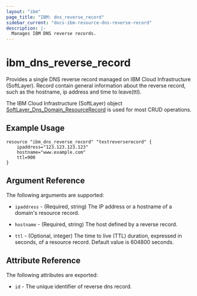 ```yaml
---
layout: "ibm"
page_title: "IBM: dns_reverse_record"
sidebar_current: "docs-ibm-resource-dns-reverse-record"
description: |-
  Manages IBM DNS reverse records.
---
```


# ibm\_dns_reverse_record

Provides a single DNS reverse record managed on IBM Cloud Infrastructure (SoftLayer). Record contain general information about the reverse record, such as the hostname, ip address and time to leave(ttl).

The IBM Cloud Infrastructure (SoftLayer) object  [SoftLayer_Dns_Domain_ResourceRecord](https://sldn.softlayer.com/reference/datatypes/SoftLayer_Dns_Domain_ResourceRecord) is used for most CRUD operations.

## Example Usage
```hcl
resource "ibm_dns_reverse_record" "testreverserecord" {
    ipaddress="123.123.123.123"
    hostname="www.example.com"
    ttl=900
}
```

## Argument Reference

The following arguments are supported:

* `ipaddress` - (Required, string) The IP address or a hostname of a domain's resource record.

* `hostname` - (Required, string) The host defined by a reverse record.

* `ttl` - (Optional, integer) The time to live (TTL) duration, expressed in seconds, of a resource record. Default value is 604800 seconds.

## Attribute Reference

The following attributes are exported:

* `id` - The unique identifier of reverse dns record.